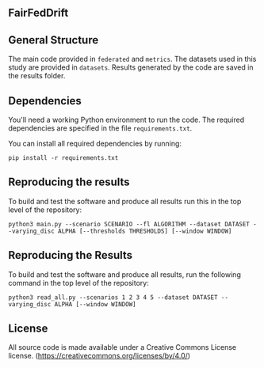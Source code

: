 ## FairFedDrift

## General Structure

The main code provided in `federated` and `metrics`.
The datasets used in this study are provided in `datasets`.
Results generated by the code are saved in the results folder.

## Dependencies

You'll need a working Python environment to run the code.
The required dependencies are specified in the file `requirements.txt`.

You can install all required dependencies by running:

    pip install -r requirements.txt

## Reproducing the results

To build and test the software and produce all results run this in the top level of the repository:

    python3 main.py --scenario SCENARIO --fl ALGORITHM --dataset DATASET --varying_disc ALPHA [--thresholds THRESHOLDS] [--window WINDOW]

## Reproducing the Results

To build and test the software and produce all results, run the following command in the top level of the repository:

    python3 read_all.py --scenarios 1 2 3 4 5 --dataset DATASET --varying_disc ALPHA [--window WINDOW]

## License

All source code is made available under a Creative Commons License license. (https://creativecommons.org/licenses/by/4.0/)
